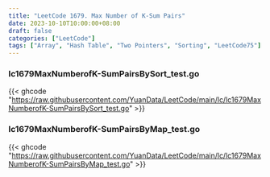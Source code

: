 ```yaml
---
title: "LeetCode 1679. Max Number of K-Sum Pairs"
date: 2023-10-10T10:00:00+08:00
draft: false
categories: ["LeetCode"]
tags: ["Array", "Hash Table", "Two Pointers", "Sorting", "LeetCode75"]
---
```

### lc1679MaxNumberofK-SumPairsBySort_test.go
{{< ghcode "https://raw.githubusercontent.com/YuanData/LeetCode/main/lc/lc1679MaxNumberofK-SumPairsBySort_test.go" >}}
### lc1679MaxNumberofK-SumPairsByMap_test.go
{{< ghcode "https://raw.githubusercontent.com/YuanData/LeetCode/main/lc/lc1679MaxNumberofK-SumPairsByMap_test.go" >}}
